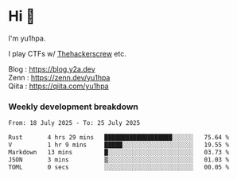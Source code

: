# Hi 👋

I'm yu1hpa.

I play CTFs w/ [Thehackerscrew](https://www.thehackerscrew.team/) etc.

Blog : https://blog.y2a.dev  
Zenn : https://zenn.dev/yu1hpa  
Qiita : https://qiita.com/yu1hpa  

### Weekly development breakdown

<!--START_SECTION:waka-->

```txt
From: 18 July 2025 - To: 25 July 2025

Rust       4 hrs 29 mins   ███████████████████░░░░░░   75.64 %
V          1 hr 9 mins     █████░░░░░░░░░░░░░░░░░░░░   19.55 %
Markdown   13 mins         █░░░░░░░░░░░░░░░░░░░░░░░░   03.73 %
JSON       3 mins          ▒░░░░░░░░░░░░░░░░░░░░░░░░   01.03 %
TOML       0 secs          ░░░░░░░░░░░░░░░░░░░░░░░░░   00.05 %
```

<!--END_SECTION:waka-->

